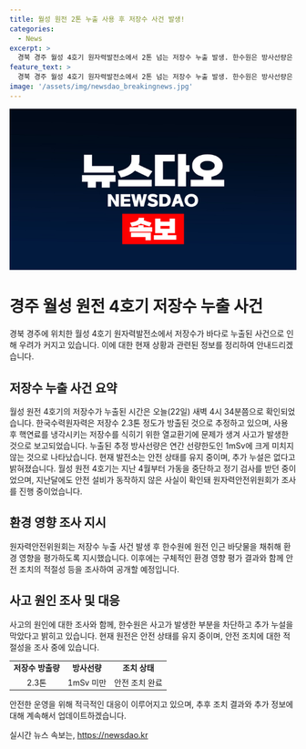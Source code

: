 ```yaml
---
title: 월성 원전 2톤 누출 사용 후 저장수 사건 발생!
categories:
  - News
excerpt: >
  경북 경주 월성 4호기 원자력발전소에서 2톤 넘는 저장수 누출 발생. 한수원은 방사선량은 안전하다 주장하나, 원안위는 환경영향평가 지시. 월성 4호기는 지난달에도 안전 설비 고장으로 조사 중. (150자)
feature_text: >
  경북 경주 월성 4호기 원자력발전소에서 2톤 넘는 저장수 누출 발생. 한수원은 방사선량은 안전하다 주장하나, 원안위는 환경영향평가 지시. 월성 4호기는 지난달에도 안전 설비 고장으로 조사 중. (150자)
image: '/assets/img/newsdao_breakingnews.jpg'
---
```


<p><img src="/assets/img/newsdao_breakingnews.jpg" alt="firstkoreanews 속보" /></p>

<h1>경주 월성 원전 4호기 저장수 누출 사건</h1>

<p data-ke-size="size16">경북 경주에 위치한 월성 4호기 원자력발전소에서 저장수가 바다로 누출된 사건으로 인해 우려가 커지고 있습니다. 이에 대한 현재 상황과 관련된 정보를 정리하여 안내드리겠습니다.</p>

<h2 data-ke-size="size26">저장수 누출 사건 요약</h2>

<p data-ke-size="size16">월성 원전 4호기의 저장수가 누출된 시간은 오늘(22일) 새벽 4시 34분쯤으로 확인되었습니다. 한국수력원자력은 저장수 2.3톤 정도가 방출된 것으로 추정하고 있으며, 사용 후 핵연료를 냉각시키는 저장수를 식히기 위한 열교환기에 문제가 생겨 사고가 발생한 것으로 보고되었습니다. 누출된 추정 방사선량은 연간 선량한도인 1mSv에 크게 미치지 않는 것으로 나타났습니다. 현재 발전소는 안전 상태를 유지 중이며, 추가 누설은 없다고 밝혀졌습니다. 월성 원전 4호기는 지난 4월부터 가동을 중단하고 정기 검사를 받던 중이었으며, 지난달에도 안전 설비가 동작하지 않은 사실이 확인돼 원자력안전위원회가 조사를 진행 중이었습니다.</p>

<h2 data-ke-size="size26">환경 영향 조사 지시</h2>

<p data-ke-size="size16">원자력안전위원회는 저장수 누출 사건 발생 후 한수원에 원전 인근 바닷물을 채취해 환경 영향을 평가하도록 지시했습니다. 이후에는 구체적인 환경 영향 평가 결과와 함께 안전 조치의 적절성 등을 조사하여 공개할 예정입니다.</p>

<h2 data-ke-size="size26">사고 원인 조사 및 대응</h2>

<p data-ke-size="size16">사고의 원인에 대한 조사와 함께, 한수원은 사고가 발생한 부분을 차단하고 추가 누설을 막았다고 밝히고 있습니다. 현재 원전은 안전 상태를 유지 중이며, 안전 조치에 대한 적절성을 조사 중에 있습니다.</p>

<table>
    <tbody>
        <tr>
            <td style="text-align: center; height: 17px;"><b>저장수 방출량</b></td>
            <td style="text-align: center; height: 17px;"><b>방사선량</b></td>
            <td style="text-align: center; height: 17px;"><b>조치 상태</b></td>
        </tr>
        <tr>
            <td style="text-align: center; height: 17px;">2.3톤</td>
            <td style="text-align: center; height: 17px;">1mSv 미만</td>
            <td style="text-align: center; height: 17px;">안전 조치 완료</td>
        </tr>
    </tbody>
</table>

<p data-ke-size="size16">안전한 운영을 위해 적극적인 대응이 이루어지고 있으며, 추후 조치 결과와 추가 정보에 대해 계속해서 업데이트하겠습니다.</p>
실시간 뉴스 속보는, <a href="https://newsdao.kr" rel="dofollow">https://newsdao.kr</a>


